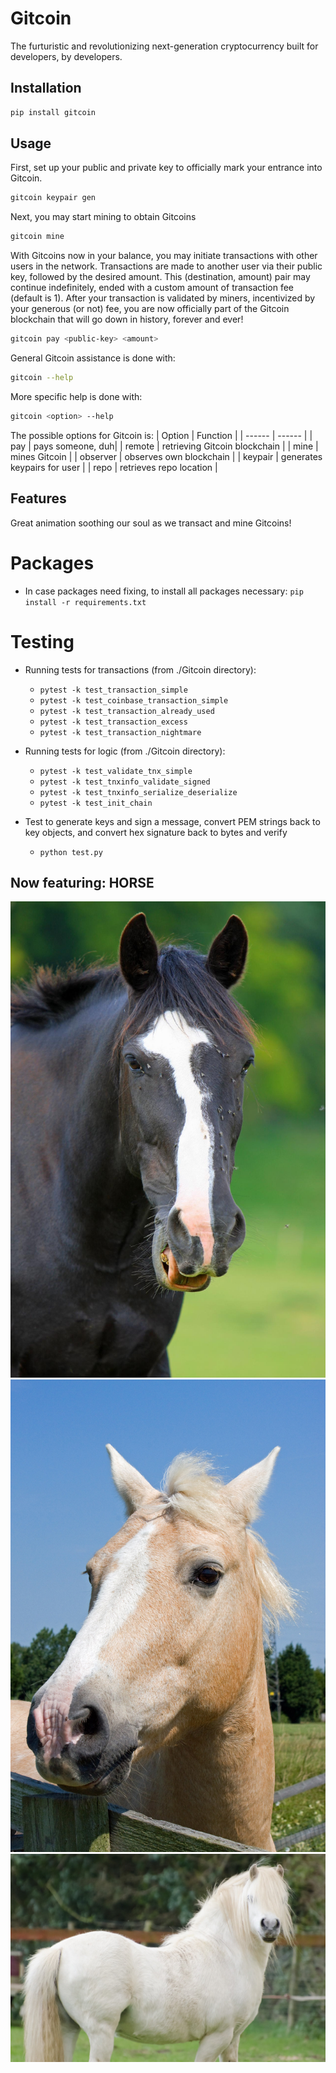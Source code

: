 # Gitcoin
The furturistic and revolutionizing next-generation cryptocurrency built for developers, by developers.

## Installation
``` bash
pip install gitcoin
```

## Usage
First, set up your public and private key to officially mark your entrance into Gitcoin.
``` bash
gitcoin keypair gen
```

Next, you may start mining to obtain Gitcoins
``` bash
gitcoin mine
```

With Gitcoins now in your balance, you may initiate transactions with other users in the network.
Transactions are made to another user via their public key, followed by the desired amount. This (destination, amount) pair may continue indefinitely, ended with a custom amount of transaction fee (default is 1). 
After your transaction is validated by miners, incentivized by your generous (or not) fee, you are now officially part of the Gitcoin blockchain that will go down in history, forever and ever!
``` bash
gitcoin pay <public-key> <amount>
```

General Gitcoin assistance is done with:
```bash 
gitcoin --help
```
More specific help is done with:
```bash
gitcoin <option> --help
```

The possible options for Gitcoin is:
| Option | Function |
| ------ |  ------  |
| pay    | pays someone, duh|
| remote | retrieving Gitcoin blockchain |
| mine   | mines Gitcoin |
| observer | observes own blockchain |
| keypair | generates keypairs for user |
| repo | retrieves repo location |

## Features
Great animation soothing our soul as we transact and mine Gitcoins!

#
# Packages
* In case packages need fixing, to install all packages necessary: `pip install -r requirements.txt`

# Testing
* Running tests for transactions (from ./Gitcoin directory):
    * `pytest -k test_transaction_simple`
    * `pytest -k test_coinbase_transaction_simple`
    * `pytest -k test_transaction_already_used`
    * `pytest -k test_transaction_excess`
    * `pytest -k test_transaction_nightmare`

* Running tests for logic (from ./Gitcoin directory):
    * `pytest -k test_validate_tnx_simple`
    * `pytest -k test_tnxinfo_validate_signed`
    * `pytest -k test_tnxinfo_serialize_deserialize`
    * `pytest -k test_init_chain`

* Test to generate keys and sign a message, convert PEM strings back to key objects, and convert hex signature back to bytes and verify
    * `python test.py`

## Now featuring: HORSE
![black horse](res/black-horse-head.jpg)
![horse head](res/horse-head-portrait.jpg)
![white horse](res/horse-white.jpg)
